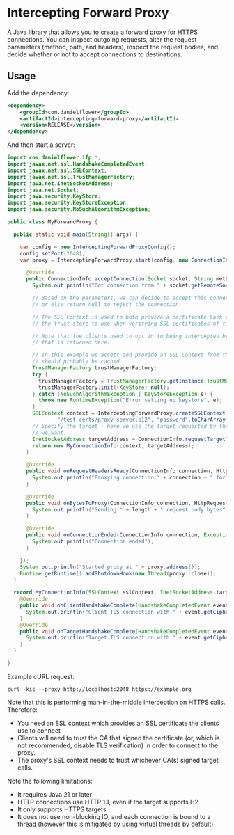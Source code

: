 Intercepting Forward Proxy
==========================

A Java library that allows you to create a forward proxy for HTTPS connections. You can inspect outgoing requests,
alter the request parameters (method, path, and headers), inspect the request bodies, and decide whether or not to
accept connections to destinations.

Usage
-----

Add the dependency:

```xml
<dependency>
    <groupId>com.danielflower</groupId>
    <artifactId>intercepting-forward-proxy</artifactId>
    <version>RELEASE</version>
</dependency>
```

And then start a server:

```java
import com.danielflower.ifp.*;
import javax.net.ssl.HandshakeCompletedEvent;
import javax.net.ssl.SSLContext;
import javax.net.ssl.TrustManagerFactory;
import java.net.InetSocketAddress;
import java.net.Socket;
import java.security.KeyStore;
import java.security.KeyStoreException;
import java.security.NoSuchAlgorithmException;

public class MyForwardProxy {

  public static void main(String[] args) {

    var config = new InterceptingForwardProxyConfig();
    config.setPort(2048);
    var proxy = InterceptingForwardProxy.start(config, new ConnectionInterceptor() {

      @Override
      public ConnectionInfo acceptConnection(Socket socket, String method, String requestTarget, String httpVersion) {
        System.out.println("Got connection from " + socket.getRemoteSocketAddress() + " to " + requestTarget);

        // Based on the parameters, we can decide to accept this connection by returning an SSLContext
        // or else return null to reject the connection.

        // The SSL Context is used to both provide a certificate back to the client, and as the source of
        // the trust store to use when verifying SSL certificates of target services.

        // Note that the clients need to opt in to being intercepted by this proxy by trusting the certificate
        // that is returned here.

        // In this example we accept and provide an SSL Context from the classpath. Real implementations
        // should probably be cached.
        TrustManagerFactory trustManagerFactory;
        try {
          trustManagerFactory = TrustManagerFactory.getInstance(TrustManagerFactory.getDefaultAlgorithm());
          trustManagerFactory.init((KeyStore) null);
        } catch (NoSuchAlgorithmException | KeyStoreException e) {
          throw new RuntimeException("Error setting up keystore", e);
        }
        SSLContext context = InterceptingForwardProxy.createSSLContext("PKCS12",
                "/test-certs/proxy-server.p12", "password".toCharArray(), trustManagerFactory.getTrustManagers()[0]);
        // Specify the target - here we use the target requested by the client but we can send connections wherever
        // we want.
        InetSocketAddress targetAddress = ConnectionInfo.requestTargetToSocketAddress(requestTarget);
        return new MyConnectionInfo(context, targetAddress);
      }

      @Override
      public void onRequestHeadersReady(ConnectionInfo connection, HttpRequest request) {
        System.out.println("Proxying connection " + connection + " for request " + request);
      }

      @Override
      public void onBytesToProxy(ConnectionInfo connection, HttpRequest request, byte[] array, int offset, int length) {
        System.out.println("Sending " + length + " request body bytes");
      }

      @Override
      public void onConnectionEnded(ConnectionInfo connection, Exception clientToTargetException, Exception targetToClientException) {
        System.out.println("Connection ended");
      }

    });
    System.out.println("Started proxy at " + proxy.address());
    Runtime.getRuntime().addShutdownHook(new Thread(proxy::close));
  }

  record MyConnectionInfo(SSLContext sslContext, InetSocketAddress targetAddress) implements ConnectionInfo {
    @Override
    public void onClientHandshakeComplete(HandshakeCompletedEvent event) {
      System.out.println("Client TLS connection with " + event.getCipherSuite());
    }
    @Override
    public void onTargetHandshakeComplete(HandshakeCompletedEvent event) {
      System.out.println("Target TLS connection with " + event.getCipherSuite());
    }
  }

}
```

Example cURL request:

    curl -kis --proxy http://localhost:2048 https://example.org

Note that this is performing man-in-the-middle interception on HTTPS calls. Therefore:

* You need an SSL context which provides an SSL certificate the clients use to connect
* Clients will need to trust the CA that signed the certificate (or, which is not recommended, disable TLS verification)
  in order to connect to the proxy.
* The proxy's SSL context needs to trust whichever CA(s) signed target calls.

Note the following limitations:

* It requires Java 21 or later
* HTTP connections use HTTP 1.1, even if the target supports H2
* It only supports HTTPS targets
* It does not use non-blocking IO, and each connection is bound to a thread (however this is mitigated by using
  virtual threads by default).

